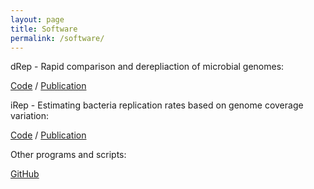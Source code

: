 ```yaml
---
layout: page
title: Software
permalink: /software/
---
```


dRep - Rapid comparison and derepliaction of microbial genomes:

[Code](https://github.com/MrOlm/drep) / [Publication](https://www.nature.com/articles/ismej2017126)

iRep - Estimating bacteria replication rates based on genome coverage variation:

[Code](https://github.com/christophertbrown/iRep) / [Publication](http://www.nature.com/nbt/journal/v34/n12/abs/nbt.3704.html)

Other programs and scripts:

[GitHub](https://github.com/MrOlm)
